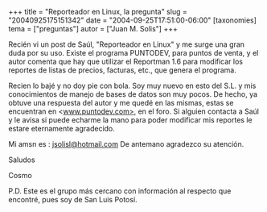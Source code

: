 +++
title = "Reporteador en Linux, la pregunta"
slug = "20040925175151342"
date = "2004-09-25T17:51:00-06:00"
[taxonomies]
tema = ["preguntas"]
autor = ["Juan M. Solis"]
+++

Recién vi un post de Saúl, &quot;Reporteador en Linux&quot; y me surge
una gran duda por su uso. Existe el programa PUNTODEV, para puntos de
venta, y el autor comenta que hay que utilizar el Reportman 1.6 para
modificar los reportes de listas de precios, facturas, etc., que genera
el programa.

<!-- more -->
Recien lo bajé y no doy pie con bola. Soy muy nuevo en esto del S.L. y
mis conocimientos de manejo de bases de datos son muy pocos. De hecho,
ya obtuve una respuesta del autor y me quedé en las mismas, estas se
encuentran en <www.puntodev.com>, en el foro. Si alguien contacta a Saúl y
le avisa si puede echarme la mano para poder modificar mis reportes le
estare eternamente agradecido.

Mi amsn es : <jsolisl@hotmail.com> De antemano agradezco su atención.

Saludos

Cosmo

P.D. Este es el grupo más cercano con información al respecto que
encontré, pues soy de San Luis Potosí.
